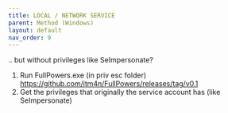 ```yaml
---
title: LOCAL / NETWORK SERVICE
parent: Method (Windows)
layout: default
nav_order: 9
---
```


.. but without privileges like SeImpersonate?

1. Run FullPowers.exe (in priv esc folder) https://github.com/itm4n/FullPowers/releases/tag/v0.1
2. Get the privileges that originally the service account has (like SeImpersonate)